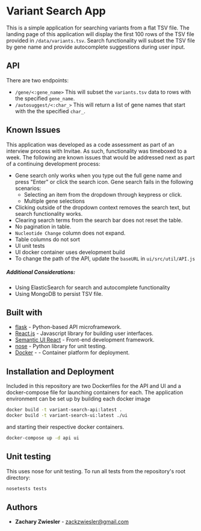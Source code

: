 # Variant Search App
This is a simple application for searching variants from a flat TSV file. The landing
page of this application will display the first 100 rows of the TSV file provided in `/data/variants.tsv`.
Search functionality will subset the TSV file by gene name and provide autocomplete suggestions
during user input.
 
## API
There are two endpoints:
* `/gene/<:gene_name>` This will subset the `variants.tsv` data to rows with the specified `gene_name`.
* `/autosuggest/<:char_>` This will return a list of gene names that start with the the specified `char_`. 

## Known Issues
This application was developed as a code assessment as part of an interview process with Invitae. As such, 
functionality was timeboxed to a week. The following are known issues that would be addressed next as part of
a continuing development process:
* Gene search only works when you type out the full gene name and press "Enter" or click the search icon. 
  Gene search fails in the following scenarios:
  * Selecting an item from the dropdown through keypress or click.
  * Multiple gene selections
* Clicking outside of the dropdown context removes the search text, but search functionality works.
* Clearing search terms from the search bar does not reset the table.
* No pagination in table.
* `Nucleotide Change` column does not expand. 
* Table columns do not sort
* UI unit tests
* UI docker container uses development build
* To change the path of the API, update the `baseURL` in `ui/src/util/API.js` 

##### Additional Considerations:
* Using ElasticSearch for search and autocomplete functionality
* Using MongoDB to persist TSV file.
            
## Built with
* [flask](http://flask.pocoo.org/) - Python-based API microframework.
* [React.js](https://reactjs.org/) - Javascript library for building user interfaces.
* [Semantic UI React](https://react.semantic-ui.com/) - Front-end development framework. 
* [nose](http://nose.readthedocs.io/en/latest/) - Python library for unit testing.
* [Docker](https://docs.docker.com/) - - Container platform for deployment.

## Installation and Deployment
Included in this repository are two Dockerfiles for the API and UI and a docker-compose file for 
launching containers for each. The application environment can be set up by building each docker image
```bash
docker build -t variant-search-api:latest .
docker build -t variant-search-ui:latest ./ui
```
and starting their respective docker containers.
```bash
docker-compose up -d api ui
```

## Unit testing
This uses nose for unit testing. To run all tests from the repository's root directory:
```bash
nosetests tests
```

## Authors
* **Zachary Zwiesler** - zackzwiesler@gmail.com

